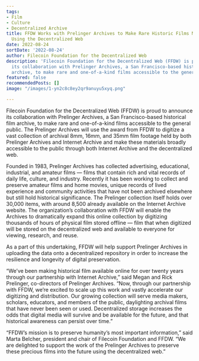 ```yaml
---
tags:
- Film
- Culture
- Decentralized Archive
title: FFDW Works with Prelinger Archives to Make Rare Historic Films More Accessible
  Using the Decentralized Web
date: 2022-08-24
sortDate: '2022-08-24'
author: Filecoin Foundation for the Decentralized Web
description: 'Filecoin Foundation for the Decentralized Web (FFDW) is proud to announce
  its collaboration with Prelinger Archives, a San Francisco-based historical film
  archive, to make rare and one-of-a-kind films accessible to the general public. '
featured: false
recommendedPosts: []
image: "/images/1-yn2c8c8ey2qr9anuyu5xyq.png"

---
```

Filecoin Foundation for the Decentralized Web (FFDW) is proud to announce its collaboration with Prelinger Archives, a San Francisco-based historical film archive, to make rare and one-of-a-kind films accessible to the general public. The Prelinger Archives will use the award from FFDW to digitize a vast collection of archival 8mm, 16mm, and 35mm film footage held by both Prelinger Archives and Internet Archive and make these materials broadly accessible to the public through both Internet Archive and the decentralized web.

Founded in 1983, Prelinger Archives has collected advertising, educational, industrial, and amateur films — films that contain rich and vital records of daily life, culture, and industry. Recently it has been working to collect and preserve amateur films and home movies, unique records of lived experience and community activities that have not been archived elsewhere but still hold historical significance. The Prelinger collection itself holds over 30,000 items, with around 8,500 already available on the Internet Archive website. The organization’s collaboration with FFDW will enable the Archives to dramatically expand this online collection by digitizing thousands of hours of physical film stored offline — film that when digitized will be stored on the decentralized web and available to everyone for viewing, research, and reuse.

As a part of this undertaking, FFDW will help support Prelinger Archives in uploading the data onto a decentralized repository in order to increase the resilience and longevity of digital preservation.

“We’ve been making historical film available online for over twenty years through our partnership with Internet Archive,” said Megan and Rick Prelinger, co-directors of Prelinger Archives. “Now, through our partnership with FFDW, we’re excited to scale up this work and vastly accelerate our digitizing and distribution. Our growing collection will serve media makers, scholars, educators, and members of the public, daylighting archival films that have never been seen or used. Decentralized storage increases the odds that digital media will survive and be available for the future, and that historical awareness can persist over time.”

“FFDW’s mission is to preserve humanity’s most important information,” said Marta Belcher, president and chair of Filecoin Foundation and FFDW. “We are delighted to support the work of the Prelinger Archives to preserve these precious films into the future using the decentralized web.”